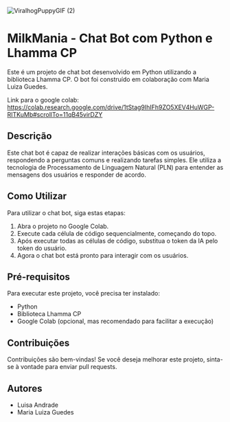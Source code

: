 ![ViralhogPuppyGIF (2)](https://github.com/LuisaAndrade28/Bertoti/assets/127700485/055f7e75-b06b-46ab-9d0d-55ed9c43808e)


# MilkMania - Chat Bot com Python e Lhamma CP

Este é um projeto de chat bot desenvolvido em Python utilizando a biblioteca Lhamma CP. O bot foi construído em colaboração com Maria Luiza Guedes.

Link para o google colab: https://colab.research.google.com/drive/1tStag9IhIFh9ZO5XEV4HuWGP-RITKuMb#scrollTo=11qB45virDZY

## Descrição

Este chat bot é capaz de realizar interações básicas com os usuários, respondendo a perguntas comuns e realizando tarefas simples. Ele utiliza a tecnologia de Processamento de Linguagem Natural (PLN) para entender as mensagens dos usuários e responder de acordo.

## Como Utilizar

Para utilizar o chat bot, siga estas etapas:

1. Abra o projeto no Google Colab.
2. Execute cada célula de código sequencialmente, começando do topo.
3. Após executar todas as células de código, substitua o token da IA pelo token do usuário.
4. Agora o chat bot está pronto para interagir com os usuários.

## Pré-requisitos

Para executar este projeto, você precisa ter instalado:

- Python
- Biblioteca Lhamma CP
- Google Colab (opcional, mas recomendado para facilitar a execução)

## Contribuições

Contribuições são bem-vindas! Se você deseja melhorar este projeto, sinta-se à vontade para enviar pull requests.

## Autores

- Luisa Andrade 
- Maria Luiza Guedes


